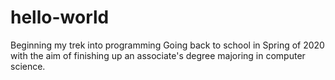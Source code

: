 # hello-world
Beginning my trek into programming
Going back to school in Spring of 2020 with the aim of finishing up an associate's degree majoring in computer science.
